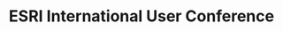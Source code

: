 ---
dateStart: 2007-07-25
dateEnd: 2007-07-29
title: "ESRI International User Conference"
venue: "San Diego Convention Center"
organizer: Bonnie DeVarco
credit:
city: San Diego
state: CA
country: USA
pdfLink:
venueImages:
---